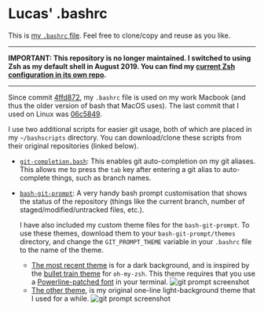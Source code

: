 # Lucas' .bashrc

This is [my `.bashrc` file](.bashrc). Feel free to clone/copy and reuse as you like.

---

**IMPORTANT: This repository is no longer maintained. I switched to using Zsh as my default shell in August 2019. You can find my [current Zsh configuration in its own repo](https://github.com/lucascosti/zshrc/).**

---

Since commit [4ffd872](https://github.com/lucascosti/bashrc/commit/34f13a030692e524dacdad455fe5b282e4ffd872), my `.bashrc` file is used on my work Macbook (and thus the older version of bash that MacOS uses). The last commit that I used on Linux was [06c5849](https://github.com/lucascosti/bashrc/commit/fb3ce2b0c2193d27c20a6c4cb64bb443506c5849).

I use two additional scripts for easier git usage, both of which are placed in my `~/bashscripts` directory. You can download/clone these scripts from their original repositories (linked below).

* [`git-completion.bash`](https://github.com/git/git/blob/master/contrib/completion/git-completion.bash): This enables git auto-completion on my git aliases. This allows me to press the `tab` key after entering a git alias to auto-complete things, such as branch names.
* [`bash-git-prompt`](https://github.com/magicmonty/bash-git-prompt): A very handy bash prompt customisation that shows the status of the repository (things like the current branch, number of staged/modified/untracked files, etc.).
  
  I have also included my custom theme files for the `bash-git-prompt`. To use these themes, download them to your `bash-git-prompt/themes` directory, and change the `GIT_PROMPT_THEME` variable in your `.bashrc` file to the name of the theme.
  * [The most recent theme](bashscripts/bash-git-prompt/themes/Lucas_bullettrain_tags.bgptheme)  is for a dark background, and is inspired by the [bullet train theme](https://github.com/caiogondim/bullet-train-oh-my-zsh-theme) for `oh-my-zsh`. This theme requires that you use a [Powerline-patched font](https://github.com/powerline/fonts) in your terminal.
  ![git prompt screenshot](gitprompt_Lucas_bullettrain_tags.png)
  * [The other theme](bashscripts/bash-git-prompt/themes/Single_line_Lucas.bgptheme), is my original one-line light-background theme that I used for a while.
  ![git prompt screenshot](gitprompt.png)

